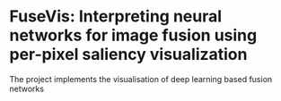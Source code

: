 # FuseVis: Interpreting neural networks for image fusion using per-pixel saliency visualization
The project implements the visualisation of deep learning based fusion networks
